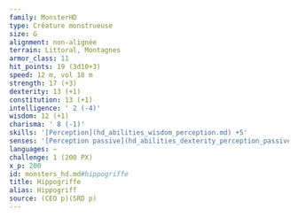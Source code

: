 ```yaml
---
family: MonsterHD
type: Créature monstrueuse
size: G
alignment: non-alignée
terrain: Littoral, Montagnes
armor_class: 11
hit_points: 19 (3d10+3)
speed: 12 m, vol 18 m
strength: 17 (+3)
dexterity: 13 (+1)
constitution: 13 (+1)
intelligence: ' 2 (-4)'
wisdom: 12 (+1)
charisma: ' 8 (-1)'
skills: '[Perception](hd_abilities_wisdom_perception.md) +5'
senses: '[Perception passive](hd_abilities_dexterity_perception_passive.md) 15'
languages: —
challenge: 1 (200 PX)
x_p: 200
id: monsters_hd.md#hippogriffe
title: Hippogriffe
alias: Hippogriff
source: (CEO p)(SRD p)
---
```


